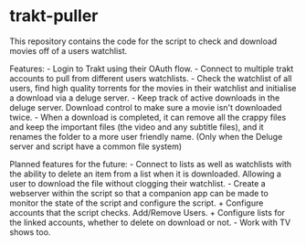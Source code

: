 # trakt-puller
This repository contains the code for the script to check and download movies off of a users watchlist.

Features:
    - Login to Trakt using their OAuth flow.
    - Connect to multiple trakt accounts to pull from different users watchlists.
    - Check the watchlist of all users, find high quality torrents for the movies in their watchlist and initialise a download via a deluge server.
    - Keep track of active downloads in the deluge server. Download control to make sure a movie isn't downloaded twice.
    - When a download is completed, it can remove all the crappy files and keep the important files (the video and any subtitle files), and it renames the folder to a more user friendly name. (Only when the Deluge server and script have a common file system)
  
Planned features for the future:
    - Connect to lists as well as watchlists with the ability to delete an item from a list when it is downloaded. Allowing a user to download the file without clogging their watchlist.
    - Create a webserver within the script so that a companion app can be made to monitor the state of the script and configure the script.
		+ Configure accounts that the script checks. Add/Remove Users.
		+ Configure lists for the linked accounts, whether to delete on download or not.
	- Work with TV shows too.
	
		
        
  
